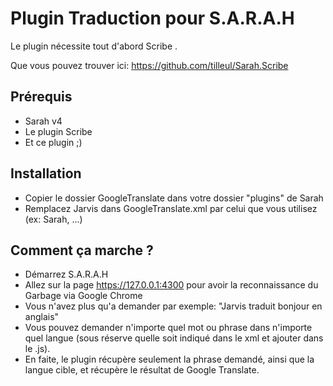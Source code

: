 ﻿Plugin Traduction pour S.A.R.A.H
================================

Le plugin nécessite tout d'abord Scribe .

Que vous pouvez trouver ici: https://github.com/tilleul/Sarah.Scribe

Prérequis
---------
- Sarah v4
- Le plugin Scribe
- Et ce plugin ;)

Installation
------------
- Copier le dossier GoogleTranslate dans votre dossier "plugins" de Sarah
- Remplacez Jarvis dans GoogleTranslate.xml par celui que vous utilisez (ex: Sarah, ...)

Comment ça marche ?
-------------------
- Démarrez S.A.R.A.H
- Allez sur la page https://127.0.0.1:4300 pour avoir la reconnaissance du Garbage via Google Chrome
- Vous n'avez plus qu'a demander par exemple: "Jarvis traduit bonjour en anglais"
- Vous pouvez demander n'importe quel mot ou phrase dans n'importe quel langue (sous réserve quelle soit indiqué dans le xml et ajouter dans le .js).
- En faite, le plugin récupère seulement la phrase demandé, ainsi que la langue cible, et récupère le résultat de Google Translate.